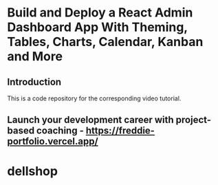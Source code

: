 # Build and Deploy a React Admin Dashboard App With Theming, Tables, Charts, Calendar, Kanban and More


## Introduction
This is a code repository for the corresponding video tutorial.

## Launch your development career with project-based coaching - https://freddie-portfolio.vercel.app/
# dellshop

